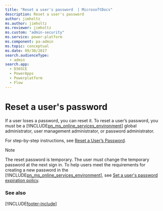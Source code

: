 ```yaml
---
title: "Reset a user's password  | MicrosoftDocs"
description: Reset a user's password 
author: jimholtz
ms.author: jimholtz
ms.reviewer: jimholtz
ms.custom: "admin-security"
ms.service: power-platform
ms.component: pa-admin
ms.topic: conceptual
ms.date: 09/30/2017
search.audienceType: 
  - admin
search.app:
  - D365CE
  - PowerApps
  - Powerplatform
  - Flow
---
```

# Reset a user's password

If a user loses a password, you can reset it. To reset a user’s password, you must be a [!INCLUDE[pn_ms_online_services_environment](../includes/pn-ms-online-services-environment.md)] global administrator, user management administrator, or password administrator.  
  
 For step-by-step instructions, see [Reset a User’s Password](/microsoft-365/admin/add-users/reset-passwords).  
  
> [!NOTE]
>  The reset password is temporary. The user must change the temporary password at the next sign in. To help users meet the requirements for creating a new password in the [!INCLUDE[pn_ms_online_services_environment](../includes/pn-ms-online-services-environment.md)], see [Set a user's password expiration policy](/microsoft-365/admin/manage/set-password-expiration-policy).  
  
### See also  



[!INCLUDE[footer-include](../includes/footer-banner.md)]